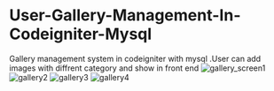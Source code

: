 
# User-Gallery-Management-In-Codeigniter-Mysql
Gallery management system in codeigniter with mysql .User can add images with diffrent category and show in front end
![gallery_screen1](https://user-images.githubusercontent.com/16425197/126103142-48ff0e33-6e72-477d-a025-a5278c004472.PNG)
![gallery2](https://user-images.githubusercontent.com/16425197/126103499-c04f460a-0b96-408c-ba95-2dfcb56b7d0e.PNG)
![gallery3](https://user-images.githubusercontent.com/16425197/126103506-bbf2a796-b0f5-4cb8-8f5f-8aa294287a1c.PNG)
![gallery4](https://user-images.githubusercontent.com/16425197/126103514-668fc79b-b0e3-4c5d-b3fb-aae23f25c7d5.PNG)



